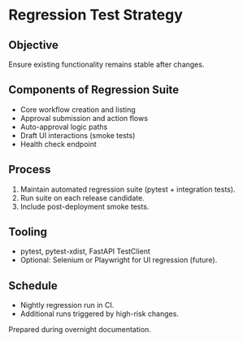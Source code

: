 # Regression Test Strategy

## Objective
Ensure existing functionality remains stable after changes.

## Components of Regression Suite
- Core workflow creation and listing
- Approval submission and action flows
- Auto-approval logic paths
- Draft UI interactions (smoke tests)
- Health check endpoint

## Process
1. Maintain automated regression suite (pytest + integration tests).
2. Run suite on each release candidate.
3. Include post-deployment smoke tests.

## Tooling
- pytest, pytest-xdist, FastAPI TestClient
- Optional: Selenium or Playwright for UI regression (future).

## Schedule
- Nightly regression run in CI.
- Additional runs triggered by high-risk changes.

Prepared during overnight documentation.
